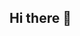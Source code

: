 ## Hi there 👋

<!--

**Here are some ideas to get you started:**

🙋‍♀️ Digitilization.
🌈 Contribution guidelines - whoever
👩‍💻 Useful resources -
🍿 Fun facts - we sell kitchenware
-->
